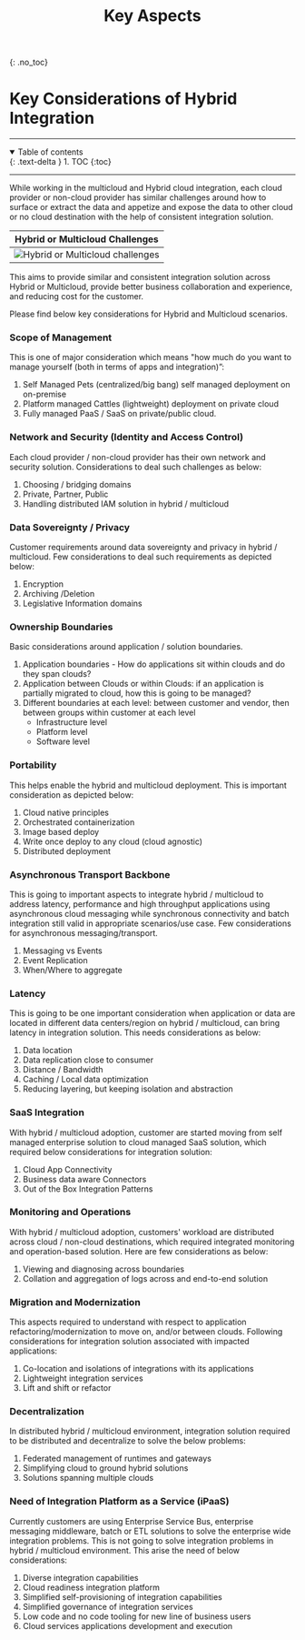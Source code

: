 ﻿---
layout: default
title: Key Aspects
parent: Hybrid Integration_
# Change the parent name to hide the file, which content has been merged into the main Hybrid Integration part
permalink: /key-aspects
has_toc: false
has_children: false
nav_order: 1
---
{: .no_toc}
# Key Considerations of Hybrid Integration 

---

<details open markdown="block">
  <summary>
    Table of contents
  </summary>
  {: .text-delta }
1. TOC
{:toc}
</details>

---

While working in the multicloud and Hybrid cloud integration, each cloud provider or non-cloud provider has similar challenges around how to surface or extract the data and  appetize and expose the data to other cloud or no cloud destination with the help of consistent integration solution.  

| Hybrid or Multicloud Challenges |
| :-: |
| ![Hybrid or Multicloud challenges](./images/multicloud-challenges.png) |

This aims to provide similar and consistent integration solution across Hybrid or Multicloud, provide better business collaboration and experience, and reducing cost for the customer.  

Please find below key considerations for Hybrid and Multicloud scenarios.

### Scope of Management  

This is one of major consideration which means "how much do you want to manage yourself (both in terms of apps and integration)”:
 1. Self Managed Pets (centralized/big bang) self managed deployment on on-premise
 2. Platform managed Cattles (lightweight) deployment on private cloud
 3. Fully managed PaaS / SaaS on private/public cloud. 


###  Network and Security (Identity and Access Control)

Each cloud provider / non-cloud provider has their own network and security solution. Considerations to deal such challenges as below:
 1. Choosing / bridging domains 
 2. Private, Partner, Public  
 3. Handling distributed IAM solution in hybrid / multicloud

### Data Sovereignty / Privacy  

Customer requirements around data sovereignty and privacy in hybrid / multicloud. Few considerations to deal such requirements as depicted below:
 1. Encryption
 2. Archiving /Deletion
 3. Legislative Information domains

 
### Ownership Boundaries

Basic considerations around application / solution boundaries.
 1. Application boundaries - How do applications sit within clouds and do they span clouds?
 2. Application between Clouds or within Clouds: if an application is partially migrated to cloud, how this is going to be managed? 
 3. Different boundaries at each level: between customer and vendor, then between groups within customer at each level
    - Infrastructure level 	
    - Platform level 	
    - Software level

### Portability 

This helps enable the hybrid and multicloud deployment. This is important consideration as depicted below:
 1. Cloud native principles
 2. Orchestrated containerization
 3. Image based deploy 
 4. Write once deploy to any cloud (cloud agnostic)
 5. Distributed deployment

 
### Asynchronous Transport Backbone  

This is going to important aspects to integrate hybrid / multicloud to address latency, performance and high throughput applications using asynchronous cloud messaging while synchronous connectivity and batch integration still valid in appropriate scenarios/use case. Few considerations for asynchronous messaging/transport.
 1. Messaging vs Events
 2. Event Replication
 3. When/Where to aggregate
 
### Latency

This is going to be one important consideration when application or data are located in different data centers/region on hybrid / multicloud, can bring latency in integration solution. This needs considerations as below:
 1. Data location
 2. Data replication close to consumer  
 3. Distance / Bandwidth
 4. Caching / Local data optimization 
 5. Reducing layering, but keeping isolation and abstraction 
   
 
### SaaS Integration  

With hybrid / multicloud adoption, customer are started moving from self managed enterprise solution to cloud managed SaaS solution, which required below considerations for integration solution:
 1. Cloud App Connectivity
 1. Business data aware Connectors
 1. Out of the Box Integration Patterns

### Monitoring and Operations  

With hybrid / multicloud adoption, customers' workload are distributed across cloud / non-cloud destinations, which required integrated monitoring and operation-based solution. Here are few considerations as below:
 1. Viewing and diagnosing across boundaries
 2. Collation and aggregation of logs across and end-to-end solution

### Migration and Modernization  

This aspects required to understand with respect to application refactoring/modernization to move on, and/or between clouds. Following considerations for integration solution associated with impacted applications:
 1. Co-location and isolations of integrations with its applications
 2. Lightweight integration services
 3. Lift and shift or refactor

### Decentralization

In distributed hybrid / multicloud environment, integration solution required to be distributed and decentralize to solve the below problems:
 1. Federated management of runtimes and gateways
 2. Simplifying cloud to ground hybrid solutions
 3. Solutions spanning multiple clouds

### Need of  Integration Platform as a Service (iPaaS)

Currently customers are using Enterprise Service Bus, enterprise messaging middleware, batch or ETL solutions to solve the enterprise wide integration problems. This is not going to solve integration problems in hybrid / multicloud environment. This arise the need of below considerations:
 1. Diverse integration capabilities 
 2. Cloud readiness integration platform
 3. Simplified self-provisioning of integration capabilities 
 4. Simplified governance of integration services 
 5. Low code and no code tooling for new line of business users 
 6. Cloud services applications development and execution 



